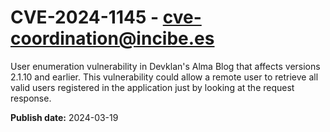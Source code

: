 # CVE-2024-1145 - cve-coordination@incibe.es

User enumeration vulnerability in Devklan's Alma Blog that affects versions 2.1.10 and earlier. This vulnerability could allow a remote user to retrieve all valid users registered in the application just by looking at the request response.

**Publish date:** 2024-03-19
